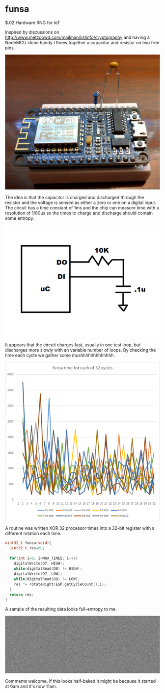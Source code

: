 # funsa
$.02 Hardware RNG for IoT

Inspired by discussions on http://www.metzdowd.com/mailman/listinfo/cryptography and having a NodeMCU clone handy I threw together a capacitor and resistor on two free pins.

![Breadboard](/funsa_breadboard.jpg)

The idea is that the capacitor is charged and discharged through the resistor and the voltage is sensed as either a zero or one
on a digital input. The circuit has a time constant of 1ms and the chip can measure time with a resolution of 1/80us so the times
to charge and discharge should contain some entropy.

![Schematic](/funsa_schematic.png)

It appears that the circuit charges fast, usually in one test loop, but discharges more slowly with an variable number of loops. By
checking the time each cycle we gather some mushhhhhhhhhhhhh.

![Timing](/funsa_times.png)

A routine was written XOR 32 processor times into a 32-bit register with a different rotation each time.

```c
uint32_t funsa(void){
  uint32_t res=0L;
  
  for(int i=0; i<MAX_TIMES; i++){
    digitalWrite(D7, HIGH);
    while(digitalRead(D8) != HIGH);
    digitalWrite(D7, LOW);
    while(digitalRead(D8) != LOW);
    res ^= rotateRight(ESP.getCycleCount(),i);
  }
  return res;
}
```
A sample of the resulting data looks full-entropy to me.

![Bits](/funsa.bin.png)

Comments welcome. If this looks half-baked it might be because it started at 6am and it's now 11am.
